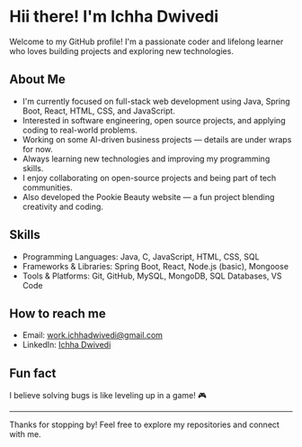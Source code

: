 # Hii there! I'm Ichha Dwivedi

Welcome to my GitHub profile! I'm a passionate coder and lifelong learner who loves building projects and exploring new technologies.

##  About Me
-  I'm currently focused on full-stack web development using Java, Spring Boot, React, HTML, CSS, and JavaScript.
-  Interested in software engineering, open source projects, and applying coding to real-world problems.
-  Working on some AI-driven business projects — details are under wraps for now.
-  Always learning new technologies and improving my programming skills.
-  I enjoy collaborating on open-source projects and being part of tech communities.
-  Also developed the Pookie Beauty website — a fun project blending creativity and coding.

##  Skills
- Programming Languages: Java, C, JavaScript, HTML, CSS, SQL
- Frameworks & Libraries: Spring Boot, React, Node.js (basic), Mongoose
- Tools & Platforms: Git, GitHub, MySQL, MongoDB, SQL Databases, VS Code

## How to reach me
- Email: work.ichhadwivedi@gmail.com  <!-- Replace with your actual email -->
- LinkedIn: [Ichha Dwivedi](https://www.linkedin.com/in/ichha-dwivedi-55b246288/)

##  Fun fact
I believe solving bugs is like leveling up in a game! 🎮

---

Thanks for stopping by! Feel free to explore my repositories and connect with me.

